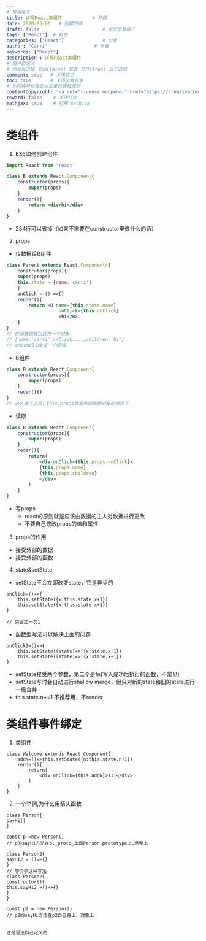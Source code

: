 ```yaml
---
# 常用定义
title: 详解React类组件           # 标题
date: 2020-05-06   # 创建时间
draft: false                       # 是否是草稿？
tags: ["React"]  # 标签
categories: ["React"]              # 分类
author: "Carri"                 # 作者
keywords: ["React"]
description : 详解React类组件 
# 用户自定义
# 你可以选择 关闭(false) 或者 打开(true) 以下选项
comment: true   # 关闭评论
toc: true       # 关闭文章目录
# 你同样可以自定义文章的版权规则
contentCopyright: '<a rel="license noopener" href="https://creativecommons.org/licenses/by-nc-nd/4.0/" target="_blank">CC BY-NC-ND 4.0</a>'
reward: false	 # 关闭打赏
mathjax: true    # 打开 mathjax
---
```


# 类组件

1. ES6如何创建组件

```jsx
import React from 'react'

class B extends React.Component{
	constructor(props){
		super(props)
	}
	render(){
		return <div>hi</div>
	}
}
```

- 234行可以省掉（如果不需要在constructor里做什么的话）

2. props

- 传数据给B组件

```jsx
class Parent extends React.Components{
    construtor(props){
	super(props)
    this.state = {name:'carri'}
    }
    onClick = () =>{}
    render(){
		return <B name={this.state.name}
                   onClick={this.onClick}
                   >hi</B>
    }
}
// 外部数据被包装为一个对象
// {name:'carri',onClick:...,children:'hi'}
// 此处onClick是一个回调
```

- B组件

```jsx
class B extends React.Component{
	constructor(props){
		super(props)
	}
	reder(){}
}
// 这么做了之后，this.props就是外部数据对象的地址了
```

- 读取

```jsx
class B extends React.Component{
	constructor(props){
		super(props)
	}
	reder(){
		return(
			<div onClick={this.props.onClick}>
			{this.props.name}
			{this.props.children}
			</div>
		)
	}
}
```

- 写props
  - react的原则就是应该由数据的主人对数据进行更改
  - 不要自己修改props的值和属性

3. props的作用

- 接受外部的数据
- 接受外部的函数

4. state&setState

- setState不会立即改变state，它是异步的

```
onClick=()=>{
	this.setState({x:this.state.x+1})
	this.setState({x:this.state.x+1})
}

// 只会加一次1
```

- 函数型写法可以解决上面的问题

```
onClick2=()=>{
	this.setState((state)=>({x:state.x+1})
	this.setState((state)=>({x:state.x+1})
}

```

- setState接受两个参数，第二个是fn(写入成功后执行的函数，不常见)
- setState写时会自动进行shallow merge，但只对新的state和旧的state进行一级合并
- this.state.n+=1 不推荐用，不render

# 类组件事件绑定

1. 类组件

```
class Welcome extends React.Component{
	addN=()=>this.setState({n:this.state.n+1})
	render(){
		return(
			<div onClick={this.addN}>111</div>
		)
	}
}
```

2. 一个举例,为什么用箭头函数
```
class Person{
sayHi()
}

const p =new Person()
// p的sayHi方法在p._proto_上即Person.prototype上,原型上

class Person2{
sayHi2 = ()=>{}
}
// 等价于这种写法
class Person2{
constructor(){
this.sayHi2 =()=>{}
}
}

const p2 = new Person(2)
// p2的sayHi方法在p2自己身上，对象上


这是语法自己定义的
```
